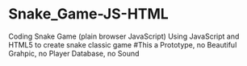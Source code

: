 # Snake_Game-JS-HTML
Coding Snake Game (plain browser JavaScript)
Using JavaScript and HTML5 to create snake classic game
#This a Prototype, no Beautiful Grahpic, no Player Database, no Sound
